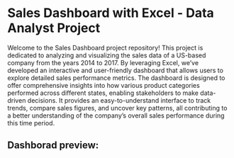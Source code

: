 # Sales Dashboard with Excel - Data Analyst Project 
Welcome to the Sales Dashboard project repository! This project is dedicated to analyzing and visualizing the sales data of a US-based company from the years 2014 to 2017. By leveraging Excel, we’ve developed an interactive and user-friendly dashboard that allows users to explore detailed sales performance metrics. The dashboard is designed to offer comprehensive insights into how various product categories performed across different states, enabling stakeholders to make data-driven decisions. It provides an easy-to-understand interface to track trends, compare sales figures, and uncover key patterns, all contributing to a better understanding of the company’s overall sales performance during this time period.
## Dashborad preview:
